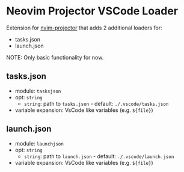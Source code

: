 # Neovim Projector VSCode Loader

Extension for [nvim-projector](https://github.com/kndndrj/nvim-projector) that adds 2 additional loaders for:
- tasks.json
- launch.json

NOTE: Only basic functionality for now.

## tasks.json
  - module: `tasksjson`
  - opt:  `string`
    - `string`: path to `tasks.json` - default: `./.vscode/tasks.json`
  - variable expansion: VsCode like variables (e.g. `${file}`)

## launch.json
  - module: `launchjson`
  - opt:  `string`
    - `string`: path to `launch.json` - default: `./.vscode/launch.json`
  - variable expansion: VsCode like variables (e.g. `${file}`)
